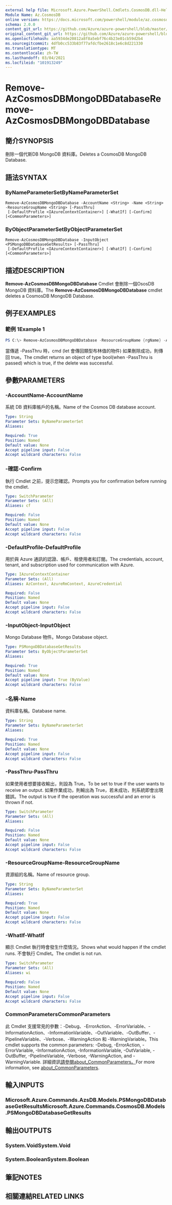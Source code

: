 ```yaml
---
external help file: Microsoft.Azure.PowerShell.Cmdlets.CosmosDB.dll-Help.xml
Module Name: Az.CosmosDB
online version: https://docs.microsoft.com/powershell/module/az.cosmosdb/remove-azcosmosdbmongodbdatabase
schema: 2.0.0
content_git_url: https://github.com/Azure/azure-powershell/blob/master/src/CosmosDB/CosmosDB/help/Remove-AzCosmosDBMongoDBDatabase.md
original_content_git_url: https://github.com/Azure/azure-powershell/blob/master/src/CosmosDB/CosmosDB/help/Remove-AzCosmosDBMongoDBDatabase.md
ms.openlocfilehash: aa5934de20812a8f8a5ebf76c4b23e01cb59d2b4
ms.sourcegitcommit: 4dfb0cc533b83f77afdcfbe2618c1e6c8d221330
ms.translationtype: MT
ms.contentlocale: zh-TW
ms.lasthandoff: 03/04/2021
ms.locfileid: "101913249"
---
```

# <span data-ttu-id="63b37-101">Remove-AzCosmosDBMongoDBDatabase</span><span class="sxs-lookup"><span data-stu-id="63b37-101">Remove-AzCosmosDBMongoDBDatabase</span></span>

## <span data-ttu-id="63b37-102">簡介</span><span class="sxs-lookup"><span data-stu-id="63b37-102">SYNOPSIS</span></span>
<span data-ttu-id="63b37-103">刪除一個代斯DB MongoDB 資料庫。</span><span class="sxs-lookup"><span data-stu-id="63b37-103">Deletes a CosmosDB MongoDB Database.</span></span>

## <span data-ttu-id="63b37-104">語法</span><span class="sxs-lookup"><span data-stu-id="63b37-104">SYNTAX</span></span>

### <span data-ttu-id="63b37-105">ByNameParameterSet</span><span class="sxs-lookup"><span data-stu-id="63b37-105">ByNameParameterSet</span></span>
```
Remove-AzCosmosDBMongoDBDatabase -AccountName <String> -Name <String> -ResourceGroupName <String> [-PassThru]
 [-DefaultProfile <IAzureContextContainer>] [-WhatIf] [-Confirm] [<CommonParameters>]
```

### <span data-ttu-id="63b37-106">ByObjectParameterSet</span><span class="sxs-lookup"><span data-stu-id="63b37-106">ByObjectParameterSet</span></span>
```
Remove-AzCosmosDBMongoDBDatabase -InputObject <PSMongoDBDatabaseGetResults> [-PassThru]
 [-DefaultProfile <IAzureContextContainer>] [-WhatIf] [-Confirm] [<CommonParameters>]
```

## <span data-ttu-id="63b37-107">描述</span><span class="sxs-lookup"><span data-stu-id="63b37-107">DESCRIPTION</span></span>
<span data-ttu-id="63b37-108">**Remove-AzCosmosDBMongoDBDatabase** Cmdlet 會刪除一個OsosDB MongoDB 資料庫。</span><span class="sxs-lookup"><span data-stu-id="63b37-108">The **Remove-AzCosmosDBMongoDBDatabase** cmdlet deletes a CosmosDB MongoDB Database.</span></span>

## <span data-ttu-id="63b37-109">例子</span><span class="sxs-lookup"><span data-stu-id="63b37-109">EXAMPLES</span></span>

### <span data-ttu-id="63b37-110">範例 1</span><span class="sxs-lookup"><span data-stu-id="63b37-110">Example 1</span></span>
```powershell
PS C:\> Remove-AzCosmosDBMongoDBDatabase -ResourceGroupName {rgName} -AccountName {accountName} -Name {dbName}
```

<span data-ttu-id="63b37-111">當傳遞 -PassThru 時，cmd (let 會傳回類型布林值的物件) 如果刪除成功，則傳回 true。</span><span class="sxs-lookup"><span data-stu-id="63b37-111">The cmdlet returns an object of type bool(when -PassThru is passed) which is true, if the delete was successful.</span></span>

## <span data-ttu-id="63b37-112">參數</span><span class="sxs-lookup"><span data-stu-id="63b37-112">PARAMETERS</span></span>

### <span data-ttu-id="63b37-113">-AccountName</span><span class="sxs-lookup"><span data-stu-id="63b37-113">-AccountName</span></span>
<span data-ttu-id="63b37-114">系統 DB 資料庫帳戶的名稱。</span><span class="sxs-lookup"><span data-stu-id="63b37-114">Name of the Cosmos DB database account.</span></span>

```yaml
Type: String
Parameter Sets: ByNameParameterSet
Aliases:

Required: True
Position: Named
Default value: None
Accept pipeline input: False
Accept wildcard characters: False
```

### <span data-ttu-id="63b37-115">-確認</span><span class="sxs-lookup"><span data-stu-id="63b37-115">-Confirm</span></span>
<span data-ttu-id="63b37-116">執行 Cmdlet 之前，提示您確認。</span><span class="sxs-lookup"><span data-stu-id="63b37-116">Prompts you for confirmation before running the cmdlet.</span></span>

```yaml
Type: SwitchParameter
Parameter Sets: (All)
Aliases: cf

Required: False
Position: Named
Default value: None
Accept pipeline input: False
Accept wildcard characters: False
```

### <span data-ttu-id="63b37-117">-DefaultProfile</span><span class="sxs-lookup"><span data-stu-id="63b37-117">-DefaultProfile</span></span>
<span data-ttu-id="63b37-118">用於與 Azure 通訊的認證、帳戶、租使用者和訂閱。</span><span class="sxs-lookup"><span data-stu-id="63b37-118">The credentials, account, tenant, and subscription used for communication with Azure.</span></span>

```yaml
Type: IAzureContextContainer
Parameter Sets: (All)
Aliases: AzContext, AzureRmContext, AzureCredential

Required: False
Position: Named
Default value: None
Accept pipeline input: False
Accept wildcard characters: False
```

### <span data-ttu-id="63b37-119">-InputObject</span><span class="sxs-lookup"><span data-stu-id="63b37-119">-InputObject</span></span>
<span data-ttu-id="63b37-120">Mongo Database 物件。</span><span class="sxs-lookup"><span data-stu-id="63b37-120">Mongo Database object.</span></span>

```yaml
Type: PSMongoDBDatabaseGetResults
Parameter Sets: ByObjectParameterSet
Aliases:

Required: True
Position: Named
Default value: None
Accept pipeline input: True (ByValue)
Accept wildcard characters: False
```

### <span data-ttu-id="63b37-121">-名稱</span><span class="sxs-lookup"><span data-stu-id="63b37-121">-Name</span></span>
<span data-ttu-id="63b37-122">資料庫名稱。</span><span class="sxs-lookup"><span data-stu-id="63b37-122">Database name.</span></span>

```yaml
Type: String
Parameter Sets: ByNameParameterSet
Aliases:

Required: True
Position: Named
Default value: None
Accept pipeline input: False
Accept wildcard characters: False
```

### <span data-ttu-id="63b37-123">-PassThru</span><span class="sxs-lookup"><span data-stu-id="63b37-123">-PassThru</span></span>
<span data-ttu-id="63b37-124">如果使用者想要接收輸出，則設為 True。</span><span class="sxs-lookup"><span data-stu-id="63b37-124">To be set to true if the user wants to receive an output.</span></span>
<span data-ttu-id="63b37-125">如果作業成功，則輸出為 True，若未成功，則系統即會出現錯誤。</span><span class="sxs-lookup"><span data-stu-id="63b37-125">The output is true if the operation was successful and an error is thrown if not.</span></span>

```yaml
Type: SwitchParameter
Parameter Sets: (All)
Aliases:

Required: False
Position: Named
Default value: None
Accept pipeline input: False
Accept wildcard characters: False
```

### <span data-ttu-id="63b37-126">-ResourceGroupName</span><span class="sxs-lookup"><span data-stu-id="63b37-126">-ResourceGroupName</span></span>
<span data-ttu-id="63b37-127">資源組的名稱。</span><span class="sxs-lookup"><span data-stu-id="63b37-127">Name of resource group.</span></span>

```yaml
Type: String
Parameter Sets: ByNameParameterSet
Aliases:

Required: True
Position: Named
Default value: None
Accept pipeline input: False
Accept wildcard characters: False
```

### <span data-ttu-id="63b37-128">-WhatIf</span><span class="sxs-lookup"><span data-stu-id="63b37-128">-WhatIf</span></span>
<span data-ttu-id="63b37-129">顯示 Cmdlet 執行時會發生什麼情況。</span><span class="sxs-lookup"><span data-stu-id="63b37-129">Shows what would happen if the cmdlet runs.</span></span>
<span data-ttu-id="63b37-130">不會執行 Cmdlet。</span><span class="sxs-lookup"><span data-stu-id="63b37-130">The cmdlet is not run.</span></span>

```yaml
Type: SwitchParameter
Parameter Sets: (All)
Aliases: wi

Required: False
Position: Named
Default value: None
Accept pipeline input: False
Accept wildcard characters: False
```

### <span data-ttu-id="63b37-131">CommonParameters</span><span class="sxs-lookup"><span data-stu-id="63b37-131">CommonParameters</span></span>
<span data-ttu-id="63b37-132">此 Cmdlet 支援常見的參數：-Debug、-ErrorAction、-ErrorVariable、-InformationAction、-InformationVariable、-OutVariable、-OutBuffer、-PipelineVariable、-Verbose、-WarningAction 和 -WarningVariable。</span><span class="sxs-lookup"><span data-stu-id="63b37-132">This cmdlet supports the common parameters: -Debug, -ErrorAction, -ErrorVariable, -InformationAction, -InformationVariable, -OutVariable, -OutBuffer, -PipelineVariable, -Verbose, -WarningAction, and -WarningVariable.</span></span> <span data-ttu-id="63b37-133">詳細資訊[請參閱about_CommonParameters。](http://go.microsoft.com/fwlink/?LinkID=113216)</span><span class="sxs-lookup"><span data-stu-id="63b37-133">For more information, see [about_CommonParameters](http://go.microsoft.com/fwlink/?LinkID=113216).</span></span>

## <span data-ttu-id="63b37-134">輸入</span><span class="sxs-lookup"><span data-stu-id="63b37-134">INPUTS</span></span>

### <span data-ttu-id="63b37-135">Microsoft.Azure.Commands.AzsDB.Models.PSMongoDBDatabaseGetResults</span><span class="sxs-lookup"><span data-stu-id="63b37-135">Microsoft.Azure.Commands.CosmosDB.Models.PSMongoDBDatabaseGetResults</span></span>

## <span data-ttu-id="63b37-136">輸出</span><span class="sxs-lookup"><span data-stu-id="63b37-136">OUTPUTS</span></span>

### <span data-ttu-id="63b37-137">System.Void</span><span class="sxs-lookup"><span data-stu-id="63b37-137">System.Void</span></span>

### <span data-ttu-id="63b37-138">System.Boolean</span><span class="sxs-lookup"><span data-stu-id="63b37-138">System.Boolean</span></span>

## <span data-ttu-id="63b37-139">筆記</span><span class="sxs-lookup"><span data-stu-id="63b37-139">NOTES</span></span>

## <span data-ttu-id="63b37-140">相關連結</span><span class="sxs-lookup"><span data-stu-id="63b37-140">RELATED LINKS</span></span>
